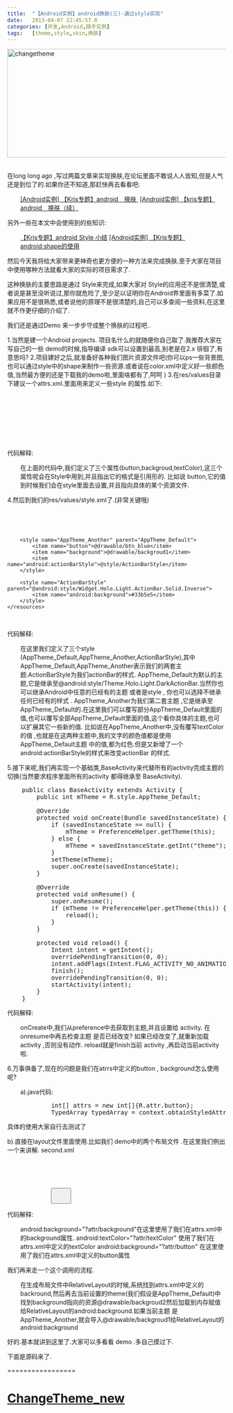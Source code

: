 ```yaml
---
title:	"【Android实例】android换肤(三)-通过style实现"
date:	2013-04-07 22:45:57.0
categories:	[开发,Android,随手实例]
tags:	[theme,style,skin,换肤]
---
```


<a href="http://www.krislq.com/wp-content/uploads/2013/04/changetheme.png"><img src="http://www.krislq.com/wp-content/uploads/2013/04/changetheme.png" alt="changetheme" width="700" height="250" class="alignnone size-full wp-image-683" /></a>
&nbsp;

在long long ago ,写过两篇文章来实现换肤,在论坛里面不敢说人人皆知,但是人气还是到位了的.如果你还不知道,那赶快再去看看吧:
<p style="padding-left: 30px;">
<a href="http://www.eoeandroid.com/thread-102060-1-1.html">[Android实例] 【Kris专题】android　换肤 </a>
<a href=" http://www.eoeandroid.com/thread-102536-1-1.html">[Android实例] 【kris专题】android　换肤（续）</a></p>

另外一些在本文中会使用到的些知识:
<p style="padding-left: 30px;">
<a href="http://www.eoeandroid.com/thread-99671-1-1.html">【Kris专题】android Style 小结</a>
<a href=" http://www.eoeandroid.com/thread-105450-1-1.html">[Android实例] 【Kris专题】android:shape的使用</a></p>
<!--more-->

然后今天我将给大家带来更神奇也更方便的一种方法来完成换肤.至于大家在项目中使用哪种方法就看大家的实际的项目需求了.

这种换肤的主要思路是通过 Style来完成,如果大家对 Style的应用还不是很清楚,或者说是甚至没听说过,那你就危险了,至少足以证明你在Android界里面有多菜了.如果应用不是很熟悉,或者说他的原理不是很清楚的,自己可以多查阅一些资料,在这里就不作更仔细的介绍了.

我们还是通过Demo 来一步步守成整个换肤的过程吧..

1.当然是建一个Android projects. 项目名什么的就随便你自己取了.我推荐大家在写自己的一些 demo的时候,指导编译 sdk可以设置到最高,别老是在2.x 徘徊了,有意思吗?
2.项目建好之后,就准备好各种我们图片资源文件吧(你可以ps一些背景图,也可以通过style中的shape来制作一些资源.或者说在color.xml中定义好一些颜色值,当然最方便的还是下载我的demo啦,里面啥都有了,呵呵 )
3.在res/values目录下建议一个attrs.xml.里面用来定义一些style 的属性.如下:

<pre lang="xml">
	<?xml version="1.0" encoding="utf-8"?>
	<resources>

		<attr name="button" format="reference"/>
		<attr name="background" format="reference"/>
		<attr name="textColor" format="reference"/>
	</resources>
</pre>
代码解释:
<p style="padding-left: 30px;">在上面的代码中,我们定义了三个属性(button,backgroud,textColor),这三个属性呢会在Style中用到,并且指出它的格式是引用形的.
比如说 button,它的值到时候我们会在style里面去设置,并且指向具体的某个资源文件.</p>

4.然后到我们的res/values/style.xml了.(非常关键哦)
<pre lang="xml">
	<resources xmlns:android="http://schemas.android.com/apk/res/android">
		<style name="AppTheme_Default" parent="@android:style/Theme.Holo.Light.DarkActionBar">
			<item name="button">@drawable/btn_grey</item>
			<item name="background">@drawable/backgroud2</item>
			<item name="textColor">@color/red</item>
		</style>
		
		<style name="AppTheme_Another" parent="AppTheme_Default">
			<item name="button">@drawable/btn_blue</item>
			<item name="background">@drawable/backgroud1</item>
			<item name="android:actionBarStyle">@style/ActionBarStyle</item>
		</style>
		
		<style name="ActionBarStyle" parent="@android:style/Widget.Holo.Light.ActionBar.Solid.Inverse">
			<item name="android:background">#33b5e5</item>
		</style>
	</resources>
</pre>
代码解释:
<p style="padding-left: 30px;">在这里我们定义了三个style (AppTheme_Default,AppTheme_Another,ActionBarStyle),其中AppTheme_Default,AppTheme_Another表示我们的两套主题.ActionBarStyle为我们actionBar的样式.
AppTheme_Default为默认的主题,它是继承至@android:style/Theme.Holo.Light.DarkActionBar.当然你也可以继承Android中任意的已经有的主题 或者是style , 你也可以选择不继承任何已经有的样式 .
AppTheme_Another为我们第二套主题 ,它是继承至AppTheme_Default的.在这里我们可以覆写部分AppTheme_Default里面的值,也可以覆写全部AppTheme_Default里面的值,这个看你具体的主题,也可以扩展其它一些新的值.
比如说在AppTheme_Another中,没有覆写textColor的值 ,也就是在这两种主题中,我的文字的颜色值都是使用AppTheme_Default主题 中的值,都为红色.但是又新增了一个android:actionBarStyle的样式来改变actionBar 的样式.</p>

5.接下来呢,我们再实现一个基础类,BaseActivity来代替所有的activity完成主题的切换(当然要求程序里面所有的activity 都得继承至 BaseActivity).

<pre lang="java">
	public class BaseActivity extends Activity {
		public int mTheme = R.style.AppTheme_Default;

		@Override
		protected void onCreate(Bundle savedInstanceState) {
			if (savedInstanceState == null) {
				mTheme = PreferenceHelper.getTheme(this);
			} else {
				mTheme = savedInstanceState.getInt("theme");
			}
			setTheme(mTheme);
			super.onCreate(savedInstanceState);
		}

		@Override
		protected void onResume() {
			super.onResume();
			if (mTheme != PreferenceHelper.getTheme(this)) {
				reload();
			}
		}

		protected void reload() {
			Intent intent = getIntent();
			overridePendingTransition(0, 0);
			intent.addFlags(Intent.FLAG_ACTIVITY_NO_ANIMATION);
			finish();
			overridePendingTransition(0, 0);
			startActivity(intent);
		}
	}
</pre>
代码解释:
<p style="padding-left: 30px;">onCreate中,我们从preference中去获取到主题,并且设置给 activity.
在onresume中再去检查主题 是否已经改变? 如果已经改变了,就重新加载activity ,否则没有动作.
reload就是finish当前 activity ,再启动当前activity啦.</p>

6.万事俱备了,现在的问题是我们在atrrs中定义的button , background怎么使用呢?
<p style="padding-left: 30px;">
a).java代码:
<pre lang="java">
			int[] attrs = new int[]{R.attr.button};
			TypedArray typedArray = context.obtainStyledAttributes(attrs);
</pre>
具体的使用大家自行去测试了

b).直接在layout文件里面使用.比如我们 demo中的两个布局文件 .在这里我们例出一个来讲解.
second.xml</p>
<pre lang="xml">
		<RelativeLayout xmlns:android="http://schemas.android.com/apk/res/android"
			android:layout_width="match_parent"
			android:layout_height="match_parent"
			android:background="?attr/background" >

			<TextView android:id="@+id/textview"
				android:layout_width="wrap_content"
				android:layout_height="wrap_content"
				android:textColor="?attr/textColor"
				android:layout_alignParentTop="true"
				android:layout_centerHorizontal="true"
				android:text="@string/msg_second" />

			<Button
				android:id="@+id/button"
				android:layout_width="wrap_content"
				android:layout_height="wrap_content"
				android:layout_centerInParent="true"
				android:background="?attr/button"
				android:text="@string/btn_text" />
		</RelativeLayout>
</pre>
代码解释:
<p style="padding-left: 30px;">android:background="?attr/background"在这里使用了我们在attrs.xml中的background属性.
android:textColor="?attr/textColor" 使用了我们在attrs.xml中定义的textColor
android:background="?attr/button" 在这里使用了我们在attrs.xml中定义的button属性</p>

我们再来走一个这个调用的流程.
<p style="padding-left: 30px;">在生成布局文件中RelativeLayout的时候,系统找到attrs.xml中定义的backround,然后再去当前设置的theme(我们假设是AppTheme_Default)中找到background指向的资源@drawable/backgroud2然后加载到内存赋值给RelativeLayout的android:background.如果当前主题 是AppTheme_Another,就会导入@drawable/backgroud1给RelativeLayout的android:background</p>

好的.基本就讲到这里了.大家可以多看看 demo .多自己摸过下.

下面是源码来了.

=================

<a href="http://www.krislq.com/wp-content/uploads/2013/04/ChangeTheme_new.zip">ChangeTheme_new</a>
=================
